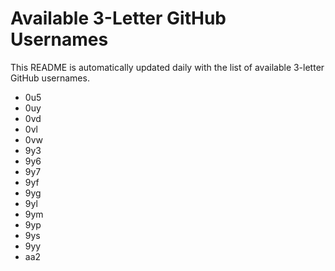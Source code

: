 # Available 3-Letter GitHub Usernames

This README is automatically updated daily with the list of available 3-letter GitHub usernames.

- 0u5
- 0uy
- 0vd
- 0vl
- 0vw
- 9y3
- 9y6
- 9y7
- 9yf
- 9yg
- 9yl
- 9ym
- 9yp
- 9ys
- 9yy
- aa2
